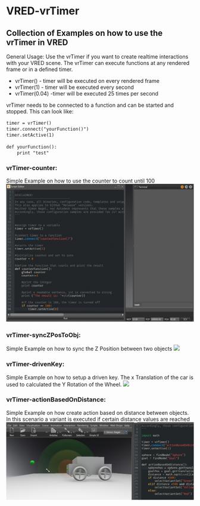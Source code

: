 # VRED-vrTimer
## Collection of Examples on how to use the vrTimer in VRED
General Usage:
Use the vrTimer if you want to create realtime interactions with your VRED scene. 
The vrTimer can execute functions at any rendered frame or in a defined timer.
- vrTimer() - timer will be executed on every rendered frame
- vrTimer(1) - timer will be executed every second
- vrTimer(0.04) -timer will be executed 25 times per second

vrTimer needs to be connected to a function and can be started and stopped.
This can look like:
```
timer = vrTimer()
timer.connect("yourFunction()")
timer.setActive(1)

def yourFunction():
    print "test"
```

### vrTimer-counter:
Simple Example on how to use the counter to count until 100
![](vrTimer-counter.gif)


### vrTimer-syncZPosToObj:
Simple Example on how to sync the Z Position between two objects
![](vrTimer-syncZPosToObj.gif)


### vrTimer-drivenKey:
Simple Example on how to setup a driven key. The x Translation of the car is used to calculated the Y Rotation of the Wheel.
![](vrTimer-drivenKey.gif)


### vrTimer-actionBasedOnDistance:
Simple Example on how create action based on distance between objects. In this scenario a variant is executed if certain distance values are reached
![](vrTimer-actionBasedOndistance.gif)



